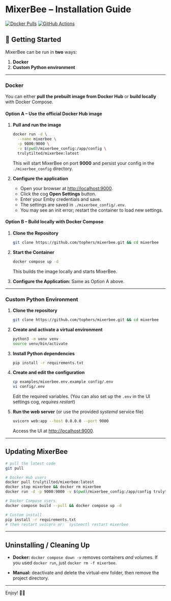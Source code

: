# MixerBee – Installation Guide

[![Docker Pulls](https://img.shields.io/docker/pulls/trulytilted/mixerbee)](https://hub.docker.com/r/trulytilted/mixerbee)
[![GitHub Actions](https://github.com/tophers/mixerbee/actions/workflows/docker-publish.yml/badge.svg)](https://github.com/tophers/mixerbee/actions)

## 🚀 Getting Started

MixerBee can be run in **two** ways:

1. **Docker**
2. **Custom Python environment**

---

### Docker

You can either **pull the prebuilt image from Docker Hub** or **build locally** with Docker Compose.

#### Option A – Use the official Docker Hub image

1. **Pull and run the image**

   ```sh
   docker run -d \
     --name mixerbee \
     -p 9000:9000 \
     -v $(pwd)/mixerbee_config:/app/config \
     trulytilted/mixerbee:latest
   ```

   This will start MixerBee on port **9000** and persist your config in the `./mixerbee_config` directory.

2. **Configure the application**

   * Open your browser at [http://localhost:9000](http://localhost:9000).
   * Click the cog **Open Settings** button.
   * Enter your Emby credentials and save.
   * The settings are saved in `./mixerbee_config/.env`.
   * You may see an init error; restart the container to load new settings.

#### Option B – Build locally with Docker Compose

1. **Clone the Repository**

   ```sh
   git clone https://github.com/tophers/mixerbee.git && cd mixerbee
   ```

2. **Start the Container**

   ```sh
   docker compose up -d
   ```

   This builds the image locally and starts MixerBee.

3. **Configure the Application:** Same as Option A above.

---

### Custom Python Environment

1. **Clone the repository**

   ```bash
   git clone https://github.com/tophers/mixerbee.git && cd mixerbee
   ```

2. **Create and activate a virtual environment**

   ```bash
   python3 -m venv venv
   source venv/bin/activate
   ```

3. **Install Python dependencies**

   ```bash
   pip install -r requirements.txt
   ```

4. **Create and edit the configuration**

   ```bash
   cp examples/mixerbee.env.example config/.env
   vi config/.env
   ```

   Edit the required variables. (You can also set up the `.env` in the UI settings cog, *requires restart*)

5. **Run the web server** (or use the provided *systemd* service file)

   ```bash
   uvicorn web:app --host 0.0.0.0 --port 9000
   ```

   Access the UI at [http://localhost:9000](http://localhost:9000).

---

## Updating MixerBee

```bash
# pull the latest code
git pull

# Docker Hub users
docker pull trulytilted/mixerbee:latest
docker stop mixerbee && docker rm mixerbee
docker run -d -p 9000:9000 -v $(pwd)/mixerbee_config:/app/config trulytilted/mixerbee:latest

# Docker Compose users
docker compose build --pull && docker compose up -d

# Custom install
pip install -r requirements.txt
# then restart uvicorn or:  systemctl restart mixerbee
```

---

## Uninstalling / Cleaning Up

* **Docker:**
  `docker compose down -v` removes containers *and* volumes.
  If you used `docker run`, just `docker rm -f mixerbee`.

* **Manual:**
  deactivate and delete the virtual-env folder, then remove the project directory.

---

Enjoy! 🍯🐝
